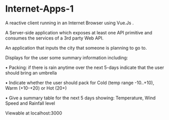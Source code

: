 # Internet-Apps-1
A reactive client running in an Internet Browser using Vue.Js . 

A Server-side application which exposes at least one API primitive and consumes the services of a 3rd party Web API. 

An application that inputs the city that someone is planning to go to.  

Displays for the user some summary information including:

•	Packing: if there is rain anytime over the next 5-days indicate that the user should bring an umbrella

•	Indicate whether the user should pack for Cold (temp range -10..+10), Warm (+10-+20) or Hot (20+)

•	Give a summary table for the next 5 days showing: Temperature, Wind Speed and Rainfall level



Viewable at localhost:3000
